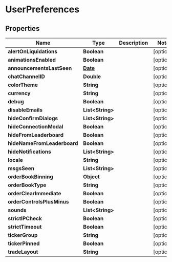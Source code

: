 
# UserPreferences

## Properties
Name | Type | Description | Notes
------------ | ------------- | ------------- | -------------
**alertOnLiquidations** | **Boolean** |  |  [optional]
**animationsEnabled** | **Boolean** |  |  [optional]
**announcementsLastSeen** | [**Date**](Date.md) |  |  [optional]
**chatChannelID** | **Double** |  |  [optional]
**colorTheme** | **String** |  |  [optional]
**currency** | **String** |  |  [optional]
**debug** | **Boolean** |  |  [optional]
**disableEmails** | **List&lt;String&gt;** |  |  [optional]
**hideConfirmDialogs** | **List&lt;String&gt;** |  |  [optional]
**hideConnectionModal** | **Boolean** |  |  [optional]
**hideFromLeaderboard** | **Boolean** |  |  [optional]
**hideNameFromLeaderboard** | **Boolean** |  |  [optional]
**hideNotifications** | **List&lt;String&gt;** |  |  [optional]
**locale** | **String** |  |  [optional]
**msgsSeen** | **List&lt;String&gt;** |  |  [optional]
**orderBookBinning** | **Object** |  |  [optional]
**orderBookType** | **String** |  |  [optional]
**orderClearImmediate** | **Boolean** |  |  [optional]
**orderControlsPlusMinus** | **Boolean** |  |  [optional]
**sounds** | **List&lt;String&gt;** |  |  [optional]
**strictIPCheck** | **Boolean** |  |  [optional]
**strictTimeout** | **Boolean** |  |  [optional]
**tickerGroup** | **String** |  |  [optional]
**tickerPinned** | **Boolean** |  |  [optional]
**tradeLayout** | **String** |  |  [optional]



